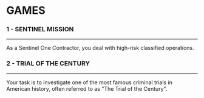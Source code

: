 # GAMES

### 1 - SENTINEL MISSION
---
As a Sentinel One Contractor, you deal with high-risk classified operations.

### 2 - TRIAL OF THE CENTURY
---
Your task is to investigate one of the most famous criminal trials in American history, often referred to as "The Trial of the Century".
